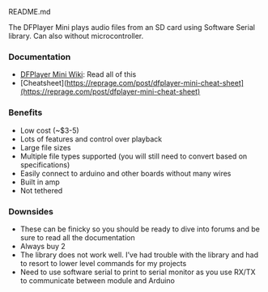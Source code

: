 README.md

The DFPlayer Mini plays audio files from an SD card using Software Serial library. Can also without microcontroller.

### Documentation
- [DFPlayer Mini Wiki](https://wiki.dfrobot.com/DFPlayer_Mini_SKU_DFR0299): Read all of this
- [Cheatsheet](https://reprage.com/post/dfplayer-mini-cheat-sheet](https://reprage.com/post/dfplayer-mini-cheat-sheet)


### Benefits
- Low cost (~$3-5)
- Lots of features and control over playback
- Large file sizes
- Multiple file types supported (you will still need to convert based on specifications)
- Easily connect to arduino and other boards without many wires
- Built in amp
- Not tethered

### Downsides
- These can be finicky so you should be ready to dive into forums and be sure to read all the documentation
- Always buy 2
- The library does not work well. I’ve had trouble with the library and had to resort to lower level commands for my projects
- Need to use software serial to print to serial monitor as you use RX/TX to communicate between module and Arduino
